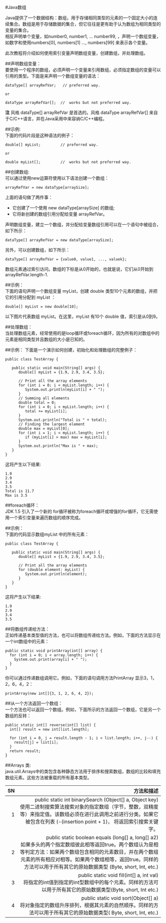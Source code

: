 #Java数组  

Java提供了一个数据结构：数组，用于存储相同类型的元素的一个固定大小的连续集合。数组是用于存储数据的集合，但它往往是更有助于认为数组为相同类型的变量的集合。  
相反声明单个变量，如number0, number1, ... number99, ，声明一个数组变量，如数字和使用numbers[0], numbers[1] ..., numbers[99] 来表示各个变量。  

此次教程将介绍如何使用索引变量声明数组变量，创建数组，并处理数组。

##声明数组变量：  
要使用一个程序的数组，必须声明一个变量来引用数组，必须指定数组的变量可以引用的类型。下面是来声明一个数组变量的语法：  
```
dataType[] arrayRefVar;   // preferred way.

or

dataType arrayRefVar[];  //  works but not preferred way.
```

**注** 风格 dataType[] arrayRefVar 是首选的。风格 dataType arrayRefVar[] 来自于C/C++语言，并在Java采用中来容纳C/C++编程。

##示例:  
下面的代码片段是这种语法的例子：  
```
double[] myList;         // preferred way.

or

double myList[];         //  works but not preferred way.
```

##创建数组:  
可以通过使用new运算符使用以下语法创建一个数组：  
```
arrayRefVar = new dataType[arraySize];
```
上面的语句做了两件事：  
* 它创建了一个使用 new dataType[arraySize] 的数组;
*	它将新创建的数组引用分配给变量 arrayRefVar。  

声明数组变量，建立一个数组，并分配给变量数组引用可以在一个语句中被组合，如下所示：  
```
dataType[] arrayRefVar = new dataType[arraySize];
```
另外，可以创建数组，如下所示：  
```
dataType[] arrayRefVar = {value0, value1, ..., valuek};
```
数组元素通过索引访问。数组的下标是从0开始的，也就是说，它们从0开始到 arrayRefVar.length-1.

##示例：  
下面的语句声明一个数组变量 myList，创建 double 类型10个元素的数组，并把它的引用分配到 myList ：  
```
double[] myList = new double[10];
```
以下图片代表数组 myList。在这里，myList 有10个 double 值，索引是从0到9。  
 
##处理数组：  
当处理数组元素，经常使用的是loop循环或foreach循环，因为所有的对数组中的元素是相同类型并且数组的大小是已知的。  

##示例：
下面是一个演示如何创建，初始化和处理数组的完整例子：  
```
public class TestArray {

   public static void main(String[] args) {
      double[] myList = {1.9, 2.9, 3.4, 3.5};

      // Print all the array elements
      for (int i = 0; i < myList.length; i++) {
         System.out.println(myList[i] + " ");
      }
      // Summing all elements
      double total = 0;
      for (int i = 0; i < myList.length; i++) {
         total += myList[i];
      }
      System.out.println("Total is " + total);
      // Finding the largest element
      double max = myList[0];
      for (int i = 1; i < myList.length; i++) {
         if (myList[i] > max) max = myList[i];
      }
      System.out.println("Max is " + max);
   }
}
```
这将产生以下结果:  
```
1.9
2.9
3.4
3.5
Total is 11.7
Max is 3.5
```

##foreach循环：  
JDK 1.5 引入了一个新的 for循环被称为foreach循环或增强的for循环，它无需使用一个索引变量来遍历数组的顺序完成。

##示例：  
下面的代码显示数组myList 中的所有元素：  
```
public class TestArray {

   public static void main(String[] args) {
      double[] myList = {1.9, 2.9, 3.4, 3.5};

      // Print all the array elements
      for (double element: myList) {
         System.out.println(element);
      }
   }
}
```
这将产生以下结果:
```
1.9
2.9
3.4
3.5
```

##将数组传递给方法：  
正如传递基本类型值的方法，也可以将数组传递给方法。例如，下面的方法显示在一个int数组中的元素：  
```
public static void printArray(int[] array) {
  for (int i = 0; i < array.length; i++) {
    System.out.print(array[i] + " ");
  }
}
```
你可以通过传递数组调用它。例如，下面的语句调用方法PrintArray 显示3，1，2，6，4，2：  
```
printArray(new int[]{3, 1, 2, 6, 4, 2});
```

##从一个方法返回一个数组：  
一个方法也可以返回一个数组。例如，下面所示的方法返回一个数组，它是另一个数组的反转：
```
public static int[] reverse(int[] list) {
  int[] result = new int[list.length];

  for (int i = 0, j = result.length - 1; i < list.length; i++, j--) {
    result[j] = list[i];
  }
  return result;
}
```

##Arrays 类:  
java.util.Arrays中的类包含各种静态方法用于排序和搜索数组，数组的比较和填充数组元素。这些方法被重载的所有基本类型。

|SN|	方法和描述|
|----:|-----:|
|1|	public static int binarySearch (Object[] a, Object key)<br>使用二进制搜索算法搜索对象的指定数组（字节，整数，双精度等）来指定值。该数组必须在进行此调用之前进行分类。如果它被包含在列表 (-(insertion point + 1)， 将返回索引搜索关键字。|
|2|	public static boolean equals (long[] a, long[] a2)<br>如果多头的两个指定数组彼此相等返回true。两个数组认为是相等判定方法：如果两个数组包含相同的元素数目，并在两个数组元素的所有相应对相等。如果两个数组相等，返回true。同样的方法可以用于所有其它的原始数据类型 (Byte, short, Int, etc.)|
|3|	public static void fill(int[] a, int val)<br>将指定的int值到指定的int型数组中的每个元素。同样的方法可以用于所有其它的原始数据类型(Byte, short, Int etc.)|
|4|	public static void sort(Object[] a)<br>将对象指定的数组升序排列，根据其元素的自然顺序。同样的方法可以用于所有其它的原始数据类型( Byte, short, Int, etc.)|

